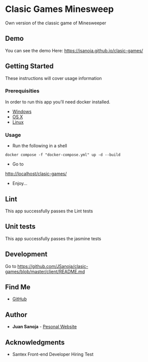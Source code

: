 # Clasic Games Minesweep

Own version of the classic game of Minesweeper

## Demo

You can see the demo Here: <https://jsanoja.github.io/clasic-games/>

## Getting Started

These instructions will cover usage information

### Prerequisities

In order to run this app you'll need docker installed.

* [Windows](https://docs.docker.com/windows/started)
* [OS X](https://docs.docker.com/mac/started/)
* [Linux](https://docs.docker.com/linux/started/)

### Usage

* Run the following in a shell

`docker compose -f "docker-compose.yml" up -d --build`

* Go to

<http://localhost/clasic-games/>

* Enjoy...

## Lint

This app successfully passes the Lint tests

## Unit tests

This app successfully passes the jasmine tests

## Development

Go to <https://github.com/JSanoja/clasic-games/blob/master/client/README.md>

## Find Me

* [GitHub](https://github.com/JSanoja/clasic-games)

## Author

* **Juan Sanoja** - [Pesonal Website](https://jsanoja.dev/)

## Acknowledgments

* Santex Front-end Developer Hiring Test
